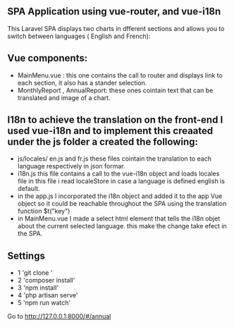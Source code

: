 

## SPA Application  using vue-router, and vue-i18n  

This Laravel SPA displays two charts in dfferent sections and allows you to switch between languages ( English and French):

## Vue components: 
- MainMenu.vue : this one contains the call to router and displays link to each section, it also has a stander selection.
- MonthlyReport , AnnualReport: these ones cointain text that can be translated and image of a chart.

## I18n to achieve the translation on the front-end I used vue-i18n and to implement this creaated under the js folder a created the following: 
- js/locales/ en.js and fr.js these files cointain the translation to each language respectively in json formar. 
- i18n.js this file contains a call to the vue-i18n object and loads locales file  in this file i read localeStore in case a language is defined english is default.
- in the app.js I incorporated the i18n object and added it to the app Vue object so it could be reachable throughout the SPA using the translation function $t("key") 
- in MainMenu.vue I made a select html element that tells the i18n objet about the current selected language. this make the change take efect in the SPA.     

## Settings 
- 1 'git clone '
- 2 'composer install' 
- 3 'npm install'
- 4 'php artisan serve' 
- 5 'npm run watch'

Go to http://127.0.0.1:8000/#/annual 
